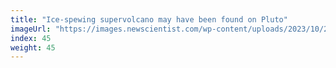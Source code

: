 ```yaml
---
title: "Ice-spewing supervolcano may have been found on Pluto"
imageUrl: "https://images.newscientist.com/wp-content/uploads/2023/10/25131739/SEI_177256083.jpg?width=600"
index: 45
weight: 45
---
```

